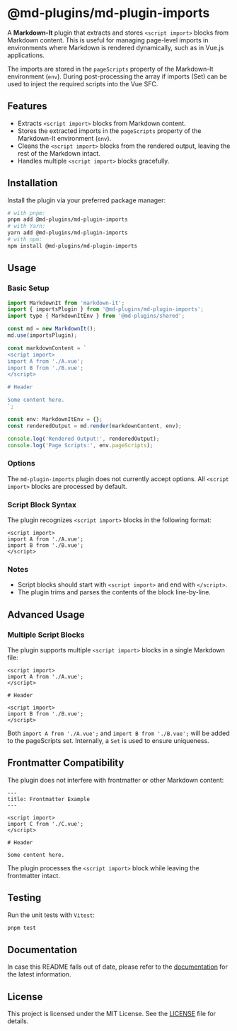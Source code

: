 # @md-plugins/md-plugin-imports

A **Markdown-It** plugin that extracts and stores `<script import>` blocks from Markdown content. This is useful for managing page-level imports in environments where Markdown is rendered dynamically, such as in Vue.js applications.

The imports are stored in the `pageScripts` property of the Markdown-It environment (`env`). During post-processing the array if imports (Set) can be used to inject the required scripts into the Vue SFC.

## Features

- Extracts `<script import>` blocks from Markdown content.
- Stores the extracted imports in the `pageScripts` property of the Markdown-It environment (`env`).
- Cleans the `<script import>` blocks from the rendered output, leaving the rest of the Markdown intact.
- Handles multiple `<script import>` blocks gracefully.

## Installation

Install the plugin via your preferred package manager:

```bash
# with pnpm:
pnpm add @md-plugins/md-plugin-imports
# with Yarn:
yarn add @md-plugins/md-plugin-imports
# with npm:
npm install @md-plugins/md-plugin-imports
```

## Usage

### Basic Setup

```js
import MarkdownIt from 'markdown-it';
import { importsPlugin } from '@md-plugins/md-plugin-imports';
import type { MarkdownItEnv } from '@md-plugins/shared';

const md = new MarkdownIt();
md.use(importsPlugin);

const markdownContent = `
<script import>
import A from './A.vue';
import B from './B.vue';
</script>

# Header

Some content here.
`;

const env: MarkdownItEnv = {};
const renderedOutput = md.render(markdownContent, env);

console.log('Rendered Output:', renderedOutput);
console.log('Page Scripts:', env.pageScripts);
```

### Options

The `md-plugin-imports` plugin does not currently accept options. All `<script import>` blocks are processed by default.

### Script Block Syntax

The plugin recognizes `<script import>` blocks in the following format:

```markup
<script import>
import A from './A.vue';
import B from './B.vue';
</script>
```

### Notes

- Script blocks should start with `<script import>` and end with `</script>`.
- The plugin trims and parses the contents of the block line-by-line.

## Advanced Usage

### Multiple Script Blocks

The plugin supports multiple `<script import>` blocks in a single Markdown file:

```markup
<script import>
import A from './A.vue';
</script>

# Header

<script import>
import B from './B.vue';
</script>
```

Both `import A from './A.vue';` and `import B from './B.vue';` will be added to the pageScripts set. Internally, a `Set` is used to ensure uniqueness.

## Frontmatter Compatibility

The plugin does not interfere with frontmatter or other Markdown content:

```markup
---
title: Frontmatter Example
---

<script import>
import C from './C.vue';
</script>

# Header

Some content here.
```

The plugin processes the `<script import>` block while leaving the frontmatter intact.

## Testing

Run the unit tests with `Vitest`:

```bash
pnpm test
```

## Documentation

In case this README falls out of date, please refer to the [documentation](https://md-plugins.netlify.app/md-plugins/imports/overview) for the latest information.

## License

This project is licensed under the MIT License. See the [LICENSE](LICENSE.md) file for details.
